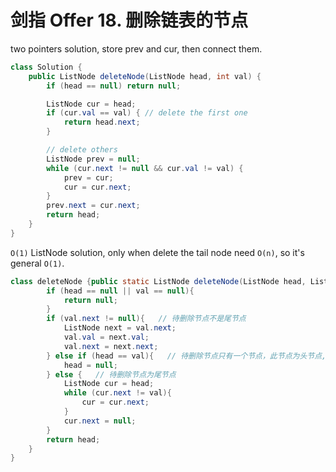 # 剑指 Offer 18. 删除链表的节点

two pointers solution, store prev and cur, then connect them.

```java
class Solution {
    public ListNode deleteNode(ListNode head, int val) {
        if (head == null) return null;

        ListNode cur = head;
        if (cur.val == val) { // delete the first one
            return head.next;
        }

        // delete others
        ListNode prev = null;
        while (cur.next != null && cur.val != val) {
            prev = cur;
            cur = cur.next;
        }
        prev.next = cur.next;
        return head;
    }
}
```

`O(1)` ListNode solution, only when delete the tail node need `O(n)`, so it's general `O(1)`.

```java
class deleteNode {public static ListNode deleteNode(ListNode head, ListNode val){
        if (head == null || val == null){
            return null;
        }
        if (val.next != null){   // 待删除节点不是尾节点
            ListNode next = val.next;
            val.val = next.val;
            val.next = next.next;
        } else if (head == val){   // 待删除节点只有一个节点，此节点为头节点, 删掉直接返回null了
            head = null;
        } else {   // 待删除节点为尾节点
            ListNode cur = head;
            while (cur.next != val){
                cur = cur.next;
            }
            cur.next = null;
        }
        return head;
    }
}
```
